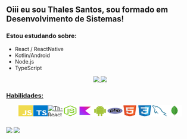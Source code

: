 <!--
**ThSantos-Dev/ThSantos-Dev** is a ✨ _special_ ✨ repository because its `README.md` (this file) appears on your GitHub profile.

Here are some ideas to get you started:

- 🔭 I’m currently working on ...
- 🌱 I’m currently learning ...
- 👯 I’m looking to collaborate on ...
- 🤔 I’m looking for help with ...
- 💬 Ask me about ...
- 📫 How to reach me: ...
- 😄 Pronouns: ...
- ⚡ Fun fact: ...
-->
## Oiii eu sou Thales Santos, sou formado em Desenvolvimento de Sistemas!<br>

### Estou estudando sobre:
<ul>
    <li>React / ReactNative</li>
    <li>Kotlin/Android</li>
    <li>Node.js</li>
    <li>TypeScript</li>
</ul>

<div align="center">
  <a href="https://github.com/thsantos-dev">
  <img height="180em" src="https://github-readme-stats.vercel.app/api?username=thsantos-dev&show_icons=true&theme=dracula&include_all_commits=true&count_private=true"/>
  <img height="180em" src="https://github-readme-stats.vercel.app/api/top-langs/?username=thsantos-dev&layout=compact&langs_count=7&theme=dracula"/>
</div>
    
 ### Habilidades:
    
<div style="display: flex; justify-content: center">
  <img align="center" alt="Th-Js" height="30" width="40" src="https://raw.githubusercontent.com/devicons/devicon/master/icons/javascript/javascript-plain.svg" title="JavaScript">
  <img align="center" alt="Th-Ts" height="30" width="40" src="https://raw.githubusercontent.com/devicons/devicon/master/icons/typescript/typescript-plain.svg" title="TypeScript">
  <img align="center" alt="Th-React" height="30" width="40" src="https://camo.githubusercontent.com/e84431cfbd9f7c44b1c20da1dde8ad407cbc31174844a428074d1e3b43faab8b/68747470733a2f2f63646e2e6a7364656c6976722e6e65742f67682f64657669636f6e732f64657669636f6e2f69636f6e732f72656163742f72656163742d6f726967696e616c2d776f72646d61726b2e737667" title="React">
  <img align="center" alt="Th-Node" height="30" width="40" src="https://raw.githubusercontent.com/devicons/devicon/master/icons/nodejs/nodejs-plain.svg" title="Node.js">
  <img align="center" alt="Th-Kotlin" height="30" width="40" src="https://raw.githubusercontent.com/devicons/devicon/master/icons/kotlin/kotlin-original.svg" title="Kotlin">
  <img align="center" alt="Th-Android" height="30" width="40" src="https://raw.githubusercontent.com/devicons/devicon/master/icons/android/android-plain.svg" title="Android">
  <img align="center" alt="Th-Php" height="30" width="40" src="https://raw.githubusercontent.com/devicons/devicon/master/icons/php/php-original.svg" title="PHP">
  <img align="center" alt="Th-HTML" height="30" width="40" src="https://raw.githubusercontent.com/devicons/devicon/master/icons/html5/html5-original.svg" title="HTML5">
  <img align="center" alt="Th-CSS" height="30" width="40" src="https://raw.githubusercontent.com/devicons/devicon/master/icons/css3/css3-original.svg" title="CSS3">
  <img align="center" alt="Th-MySQL" height="30" width="40" src="https://raw.githubusercontent.com/devicons/devicon/master/icons/mysql/mysql-original.svg"  title="MySQL">
  <img align="center" alt="Th-MongoDB" height="30" width="40" src="https://raw.githubusercontent.com/devicons/devicon/master/icons/mongodb/mongodb-original.svg"  title="MongoDB">
</div>
  
  ##
 
<div> 
  <a href = "mailto:taleshb1039@gmail.com"><img src="https://img.shields.io/badge/-Gmail-%23333?style=for-the-badge&logo=gmail&logoColor=white" target="_blank"></a>
  <a href="https://www.linkedin.com/in/thales-santos-bba144165/" target="_blank"><img src="https://img.shields.io/badge/-LinkedIn-%230077B5?style=for-the-badge&logo=linkedin&logoColor=white" target="_blank"></a> 
 
</div>

